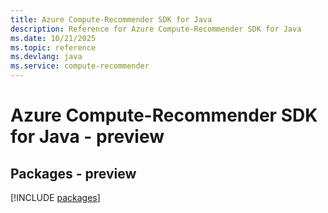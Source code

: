 ```yaml
---
title: Azure Compute-Recommender SDK for Java
description: Reference for Azure Compute-Recommender SDK for Java
ms.date: 10/21/2025
ms.topic: reference
ms.devlang: java
ms.service: compute-recommender
---
```

# Azure Compute-Recommender SDK for Java - preview
## Packages - preview
[!INCLUDE [packages](compute-recommender-index.md)]